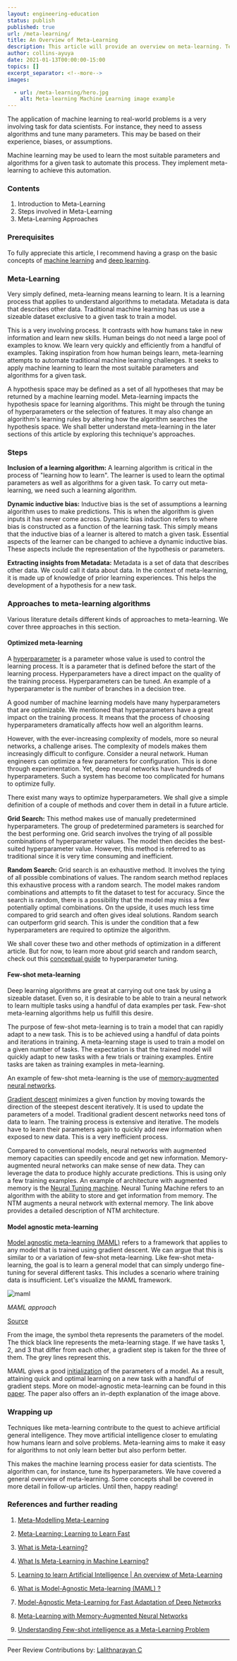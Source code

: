 ```yaml
---
layout: engineering-education
status: publish
published: true
url: /meta-learning/
title: An Overview of Meta-Learning
description: This article will provide an overview on meta-learning. Techniques like meta-learning contribute to the quest to achieve artificial general intelligence. They move artificial intelligence closer to emulating how humans learn and solve problems.
author: collins-ayuya
date: 2021-01-13T00:00:00-15:00
topics: []
excerpt_separator: <!--more-->
images:

  - url: /meta-learning/hero.jpg
    alt: Meta-learning Machine Learning image example
---
```

The application of machine learning to real-world problems is a very involving task for data scientists. For instance, they need to assess algorithms and tune many parameters. This may be based on their experience, biases, or assumptions.
<!--more-->
Machine learning may be used to learn the most suitable parameters and algorithms for a given task to automate this process. They implement meta-learning to achieve this automation.

### Contents
1. Introduction to Meta-Learning
2. Steps involved in Meta-Learning
3. Meta-Learning Approaches

### Prerequisites
To fully appreciate this article, I recommend having a grasp on the basic concepts of [machine learning](/supervised-learning-algorithms/) and [deep learning](/introduction-to-deep-learning/).

### Meta-Learning
Very simply defined, meta-learning means learning to learn. It is a learning process that applies to understand algorithms to metadata. Metadata is data that describes other data. Traditional machine learning has us use a sizeable dataset exclusive to a given task to train a model. 

This is a very involving process. It contrasts with how humans take in new information and learn new skills. Human beings do not need a large pool of examples to know. We learn very quickly and efficiently from a handful of examples. Taking inspiration from how human beings learn, meta-learning attempts to automate traditional machine learning challenges. It seeks to apply machine learning to learn the most suitable parameters and algorithms for a given task.

A hypothesis space may be defined as a set of all hypotheses that may be returned by a machine learning model. Meta-learning impacts the hypothesis space for learning algorithms. This might be through the tuning of hyperparameters or the selection of features. It may also change an algorithm's learning rules by altering how the algorithm searches the hypothesis space. We shall better understand meta-learning in the later sections of this article by exploring this technique's approaches.

### Steps
**Inclusion of a learning algorithm:** A learning algorithm is critical in the process of "learning how to learn". The learner is used to learn the optimal parameters as well as algorithms for a given task. To carry out meta-learning, we need such a learning algorithm.

**Dynamic inductive bias:** Inductive bias is the set of assumptions a learning algorithm uses to make predictions. This is when the algorithm is given inputs it has never come across. Dynamic bias induction refers to where bias is constructed as a function of the learning task. This simply means that the inductive bias of a learner is altered to match a given task. Essential aspects of the learner can be changed to achieve a dynamic inductive bias. These aspects include the representation of the hypothesis or parameters.

**Extracting insights from Metadata:** Metadata is a set of data that describes other data. We could call it data about data. In the context of meta-learning, it is made up of knowledge of prior learning experiences. This helps the development of a hypothesis for a new task.

### Approaches to meta-learning algorithms
Various literature details different kinds of approaches to meta-learning. We cover three approaches in this section.

#### Optimized meta-learning
A [hyperparameter](https://en.wikipedia.org/wiki/Hyperparameter_(machine_learning)) is a parameter whose value is used to control the learning process. It is a parameter that is defined before the start of the learning process. Hyperparameters have a direct impact on the quality of the training process. Hyperparameters can be tuned. An example of a hyperparameter is the number of branches in a decision tree.

A good number of machine learning models have many hyperparameters that are optimizable. We mentioned that hyperparameters have a great impact on the training process. It means that the process of choosing hyperparameters dramatically affects how well an algorithm learns.

However, with the ever-increasing complexity of models, more so neural networks, a challenge arises. The complexity of models makes them increasingly difficult to configure. Consider a neural network. Human engineers can optimize a few parameters for configuration. This is done through experimentation. Yet, deep neural networks have hundreds of hyperparameters. Such a system has become too complicated for humans to optimize fully.

There exist many ways to optimize hyperparameters. We shall give a simple definition of a couple of methods and cover them in detail in a future article.

**Grid Search:** This method makes use of manually predetermined hyperparameters. The group of predetermined parameters is searched for the best performing one. Grid search involves the trying of all possible combinations of hyperparameter values. The model then decides the best-suited hyperparameter value. However, this method is referred to as traditional since it is very time consuming and inefficient.

**Random Search:** Grid search is an exhaustive method. It involves the tying of all possible combinations of values. The random search method replaces this exhaustive process with a random search. The model makes random combinations and attempts to fit the dataset to test for accuracy. Since the search is random, there is a possibility that the model may miss a few potentially optimal combinations. On the upside, it uses much less time compared to grid search and often gives ideal solutions. Random search can outperform grid search. This is under the condition that a few hyperparameters are required to optimize the algorithm.

We shall cover these two and other methods of optimization in a different article. But for now, to learn more about grid search and random search, check out this [conceptual guide](https://medium.com/@jackstalfort/hyperparameter-tuning-using-grid-search-and-random-search-f8750a464b35) to hyperparameter tuning.

#### Few-shot meta-learning
Deep learning algorithms are great at carrying out one task by using a sizeable dataset. Even so, it is desirable to be able to train a neural network to learn multiple tasks using a handful of data examples per task. Few-shot meta-learning algorithms help us fulfill this desire.

The purpose of few-shot meta-learning is to train a model that can rapidly adapt to a new task. This is to be achieved using a handful of data points and iterations in training. A meta-learning stage is used to train a model on a given number of tasks. The expectation is that the trained model will quickly adapt to new tasks with a few trials or training examples. Entire tasks are taken as training examples in meta-learning.

An example of few-shot meta-learning is the use of [memory-augmented neural networks](http://proceedings.mlr.press/v48/santoro16.pdf).

[Gradient descent](https://ml-cheatsheet.readthedocs.io/en/latest/gradient_descent.html#:~:text=Gradient%20Descent.%20Gradient%20descent%20is%20an%20optimization%20algorithm,descent%20to%20update%20the%20parameters%20of%20our%20model.) minimizes a given function by moving towards the direction of the steepest descent iteratively. It is used to update the parameters of a model. Traditional gradient descent networks need tons of data to learn. The training process is extensive and iterative. The models have to learn their parameters again to quickly add new information when exposed to new data. This is a very inefficient process.

Compared to conventional models, neural networks with augmented memory capacities can speedily encode and get new information. Memory-augmented neural networks can make sense of new data. They can leverage the data to produce highly accurate predictions. This is using only a few training examples. An example of architecture with augmented memory is the [Neural Tuning machine](https://towardsdatascience.com/hands-on-memory-augmented-neural-networks-implementation-part-one-a6a4a88beba3#:~:text=Memory-augmented%20Neural%20Network%20%28MANN%29%2C%20which%20is%20extensively%20used,new%20addressing%20schema%20called%20least%20recently%20used%20access.). Neural Tuning Machine refers to an algorithm with the ability to store and get information from memory. The NTM augments a neural network with external memory. The link above provides a detailed description of NTM architecture.

#### Model agnostic meta-learning
[Model agnostic meta-learning (MAML)](https://www.borealisai.com/en/blog/tutorial-3-few-shot-learning-and-meta-learning-ii) refers to a framework that applies to any model that is trained using gradient descent. We can argue that this is similar to or a variation of few-shot meta-learning. Like few-shot meta-learning, the goal is to learn a general model that can simply undergo fine-tuning for several different tasks. This includes a scenario where training data is insufficient. Let's visualize the MAML framework.

![maml](/meta-learning/maml.png)

*MAML approach*

[Source](https://arxiv.org/pdf/1703.03400.pdf)

From the image, the symbol theta represents the parameters of the model. The thick black line represents the meta-learning stage. If we have tasks 1, 2, and 3 that differ from each other, a gradient step is taken for the three of them. The grey lines represent this.

MAML gives a good [initialization](https://www.deeplearning.ai/ai-notes/initialization/) of the parameters of a model. As a result, attaining quick and optimal learning on a new task with a handful of gradient steps. More on model-agnostic meta-learning can be found in this [paper](https://arxiv.org/pdf/1703.03400.pdf). The paper also offers an in-depth explanation of the image above.

### Wrapping up
Techniques like meta-learning contribute to the quest to achieve artificial general intelligence. They move artificial intelligence closer to emulating how humans learn and solve problems. Meta-learning aims to make it easy for algorithms to not only learn better but also perform better. 

This makes the machine learning process easier for data scientists. The algorithm can, for instance, tune its hyperparameters. We have covered a general overview of meta-learning. Some concepts shall be covered in more detail in follow-up articles. Until then, happy reading!

### References and further reading
1. [Meta-Modelling Meta-Learning](https://medium.com/datathings/meta-modelling-meta-learning-34734cd7451b)

2. [Meta-Learning: Learning to Learn Fast](https://lilianweng.github.io/lil-log/2018/11/30/meta-learning.html)

3. [What is Meta-Learning?](https://hub.packtpub.com/what-is-meta-learning/)

4. [What Is Meta-Learning in Machine Learning?](https://robotronblog.com/2017/10/25/what-is-meta-learning-in-machine-learning/)

5. [Learning to learn Artificial Intelligence | An overview of Meta-Learning](https://www.geeksforgeeks.org/learning-to-learn-artificial-intelligence-an-overview-of-meta-learning/)

6. [What is Model-Agnostic Meta-learning (MAML) ?](https://towardsdatascience.com/model-agnostic-meta-learning-maml-8a245d9bc4ac)

7. [Model-Agnostic Meta-Learning for Fast Adaptation of Deep Networks](https://arxiv.org/pdf/1703.03400.pdf)

8. [Meta-Learning with Memory-Augmented Neural Networks](http://proceedings.mlr.press/v48/santoro16.pdf)

9. [Understanding Few-shot intelligence as a Meta-Learning Problem](https://codeburst.io/understanding-few-shot-intelligence-as-a-meta-learning-problem-7823a4cd4a0c)
---
Peer Review Contributions by: [Lalithnarayan C](/authors/lalithnarayan-c/)

